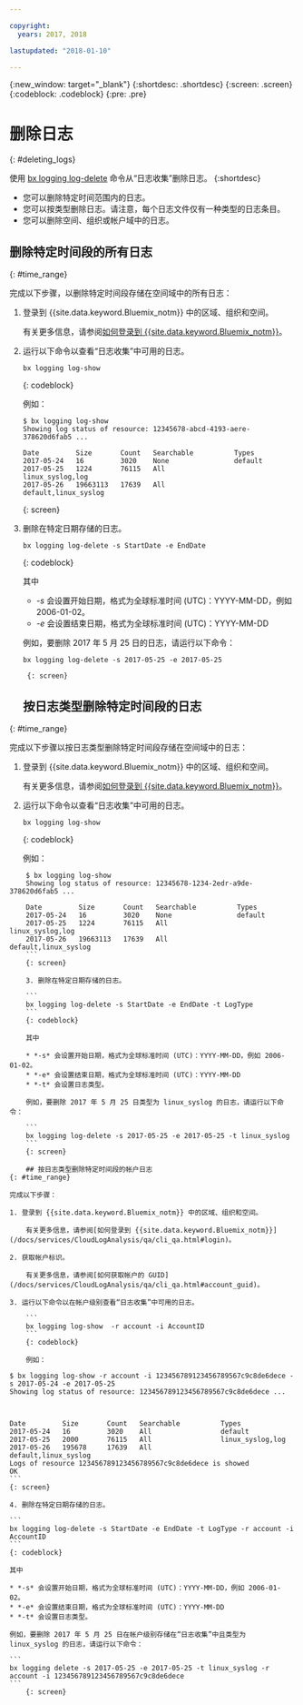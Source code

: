 ```yaml
---

copyright:
  years: 2017, 2018

lastupdated: "2018-01-10"

---
```



{:new_window: target="_blank"}
{:shortdesc: .shortdesc}
{:screen: .screen}
{:codeblock: .codeblock}
{:pre: .pre}

# 删除日志
{: #deleting_logs}

使用 [bx logging log-delete](/docs/services/CloudLogAnalysis/reference/log_analysis_cli_cloud.html#delete) 命令从“日志收集”删除日志。
{:shortdesc}

* 您可以删除特定时间范围内的日志。
* 您可以按类型删除日志。请注意，每个日志文件仅有一种类型的日志条目。
* 您可以删除空间、组织或帐户域中的日志。


## 删除特定时间段的所有日志
{: #time_range}

完成以下步骤，以删除特定时间段存储在空间域中的所有日志：

1. 登录到 {{site.data.keyword.Bluemix_notm}} 中的区域、组织和空间。 

    有关更多信息，请参阅[如何登录到 {{site.data.keyword.Bluemix_notm}}](/docs/services/CloudLogAnalysis/qa/cli_qa.html#login)。
    
2. 运行以下命令以查看“日志收集”中可用的日志。

    ```
    bx logging log-show
    ```
    {: codeblock}
    
    例如：
    
    ```
    $ bx logging log-show
    Showing log status of resource: 12345678-abcd-4193-aere-378620d6fab5 ...

    Date         Size       Count   Searchable          Types   
	2017-05-24   16         3020    None                default
	2017-05-25   1224       76115   All                 linux_syslog,log
    2017-05-26   19663113   17639   All                 default,linux_syslog  
    ```
    {: screen}
	
3. 删除在特定日期存储的日志。

    ```
	bx logging log-delete -s StartDate -e EndDate
	```
	{: codeblock}
    
    其中
	
	* *-s* 会设置开始日期，格式为全球标准时间 (UTC)：YYYY-MM-DD，例如 2006-01-02。
    * *-e* 会设置结束日期，格式为全球标准时间 (UTC)：YYYY-MM-DD
    	
	例如，要删除 2017 年 5 月 25 日的日志，请运行以下命令：
	
	```
	bx logging log-delete -s 2017-05-25 -e 2017-05-25
	```
	    {: screen}
	
    ## 按日志类型删除特定时间段的日志
{: #time_range}

完成以下步骤以按日志类型删除特定时间段存储在空间域中的日志：

1. 登录到 {{site.data.keyword.Bluemix_notm}} 中的区域、组织和空间。

    有关更多信息，请参阅[如何登录到 {{site.data.keyword.Bluemix_notm}}](/docs/services/CloudLogAnalysis/qa/cli_qa.html#login)。

2. 运行以下命令以查看“日志收集”中可用的日志。

    ```
    bx logging log-show
    ```
    {: codeblock}

    例如：
```
    $ bx logging log-show
    Showing log status of resource: 12345678-1234-2edr-a9de-378620d6fab5 ...

    Date         Size       Count   Searchable          Types   
	2017-05-24   16         3020    None                default
	2017-05-25   1224       76115   All                 linux_syslog,log
    2017-05-26   19663113   17639   All                 default,linux_syslog  
    ```
    {: screen}
	
    3. 删除在特定日期存储的日志。

    ```
	bx logging log-delete -s StartDate -e EndDate -t LogType
	```
	{: codeblock}
    
    其中
	
	* *-s* 会设置开始日期，格式为全球标准时间 (UTC)：YYYY-MM-DD，例如 2006-01-02。
    * *-e* 会设置结束日期，格式为全球标准时间 (UTC)：YYYY-MM-DD
	* *-t* 会设置日志类型。
    	
	例如，要删除 2017 年 5 月 25 日类型为 linux_syslog 的日志，请运行以下命令：
	
	```
	bx logging log-delete -s 2017-05-25 -e 2017-05-25 -t linux_syslog
	```
	{: screen}
    
    ## 按日志类型删除特定时间段的帐户日志
{: #time_range}

完成以下步骤：

1. 登录到 {{site.data.keyword.Bluemix_notm}} 中的区域、组织和空间。

    有关更多信息，请参阅[如何登录到 {{site.data.keyword.Bluemix_notm}}](/docs/services/CloudLogAnalysis/qa/cli_qa.html#login)。

2. 获取帐户标识。

    有关更多信息，请参阅[如何获取帐户的 GUID](/docs/services/CloudLogAnalysis/qa/cli_qa.html#account_guid)。

3. 运行以下命令以在帐户级别查看“日志收集”中可用的日志。

    ```
    bx logging log-show  -r account -i AccountID
    ```
    {: codeblock}

    例如：
```
    $ bx logging log-show -r account -i 123456789123456789567c9c8de6dece -s 2017-05-24 -e 2017-05-25
	Showing log status of resource: 123456789123456789567c9c8de6dece ...



    Date         Size       Count   Searchable          Types   
	2017-05-24   16         3020    All                 default
	2017-05-25   2000       76115   All                 linux_syslog,log
    2017-05-26   195678     17639   All                 default,linux_syslog    
    Logs of resource 123456789123456789567c9c8de6dece is showed
    OK
    ```
    {: screen}
	
    4. 删除在特定日期存储的日志。

    ```
	bx logging log-delete -s StartDate -e EndDate -t LogType -r account -i AccountID
	```
	{: codeblock}
    
    其中
	
	* *-s* 会设置开始日期，格式为全球标准时间 (UTC)：YYYY-MM-DD，例如 2006-01-02。
    * *-e* 会设置结束日期，格式为全球标准时间 (UTC)：YYYY-MM-DD
	* *-t* 会设置日志类型。
    	
	例如，要删除 2017 年 5 月 25 日在帐户级别存储在“日志收集”中且类型为 linux_syslog 的日志，请运行以下命令：
	
	```
	bx logging delete -s 2017-05-25 -e 2017-05-25 -t linux_syslog -r account -i 123456789123456789567c9c8de6dece
	```
	    {: screen}
	
    









